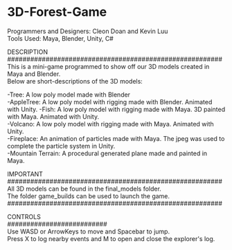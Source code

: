 # 3D-Forest-Game
Programmers and Designers: Cleon Doan and Kevin Luu  
Tools Used: Maya, Blender, Unity, C#  

DESCRIPTION  
########################################################  
This is a mini-game programmed to show off our 3D models created in Maya and Blender.   
Below are short-descriptions of the 3D models:  

-Tree: A low poly model made with Blender  
-AppleTree: A low poly model with rigging made with Blender. Animated with Unity. 
-Fish: A low poly model with rigging made with Maya. 3D painted with Maya. Animated with Unity.  
-Volcano: A low poly model with rigging made with Maya. Animated with Unity.  
-Fireplace: An animation of particles made with Maya. The jpeg was used to complete the particle system in Unity.  
-Mountain Terrain: A procedural generated plane made and painted in Maya.
  
     
IMPORTANT  
########################################################  
All 3D models can be found in the final_models folder.  
The folder game_builds can be used to launch the game.  
########################################################

CONTROLS  
##########################  
Use WASD or ArrowKeys to move and Spacebar to jump.  
Press X to log nearby events and M to open and close the explorer's log.